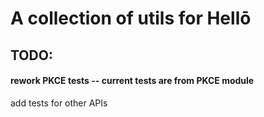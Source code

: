 # A collection of utils for Hellō 

## TODO:

#### rework PKCE tests -- current tests are from PKCE module 

add tests for other APIs